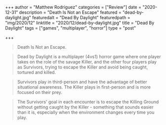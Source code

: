 +++
author = "Matthew Rodriguez"
categories = ["Review"]
date = "2020-12-31"
description = "Death Is Not an Escape"
featured = "dead-by-daylight.jpg"
featuredalt = "Dead By Daylight"
featuredpath = "img/2020/12"
linktitle = "2020/12/dead-by-daylight.jpg"
title = "Dead By Daylight"
tags = ["games", "multiplayer", "horror"]
type = "post"

+++

> Death Is Not an Escape.

> Dead by Daylight is a multiplayer (4vs1) horror game where one player takes on the role of the savage Killer, and the other four players play as Survivors, trying to escape the Killer and avoid being caught, tortured and killed.

> Survivors play in third-person and have the advantage of better situational awareness. The Killer plays in first-person and is more focused on their prey.

> The Survivors' goal in each encounter is to escape the Killing Ground without getting caught by the Killer - something that sounds easier than it is, especially when the environment changes every time you play.
